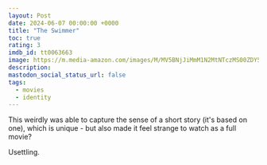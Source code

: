 ```yaml
---
layout: Post
date: 2024-06-07 00:00:00 +0000
title: "The Swimmer"
toc: true
rating: 3
imdb_id: tt0063663
image: https://m.media-amazon.com/images/M/MV5BNjJiMmM1N2MtNTczMS00ZDY5LTg0Y2YtYzQ5YmE3MjMyYjM4XkEyXkFqcGdeQXVyMjUzOTY1NTc@._V1_SX300.jpg
description: 
mastodon_social_status_url: false
tags: 
  - movies
  - identity
---
```




This weirdly was able to capture the sense of a short story (it's based on one), which is unique - but also made it feel strange to watch as a full movie?

Usettling.
